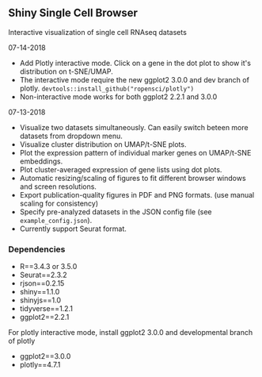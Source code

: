 
## Shiny Single Cell Browser

Interactive visualization of single cell RNAseq datasets

07-14-2018

  - Add Plotly interactive mode. Click on a gene in the dot plot to show it's distribution on t-SNE/UMAP.
  - The interactive mode require the new ggplot2 3.0.0 and dev branch of plotly. `devtools::install_github("ropensci/plotly")`
  - Non-interactive mode works for both ggplot2 2.2.1 and 3.0.0 

07-13-2018

  - Visualize two datasets simultaneously. Can easily switch beteen more datasets from dropdown menu.
  - Visualize cluster distribution on UMAP/t-SNE plots.
  - Plot the expression pattern of individual marker genes on UMAP/t-SNE embeddings.
  - Plot cluster-averaged expression of gene lists using dot plots.
  - Automatic resizing/scaling of figures to fit different browser windows and screen resolutions.
  - Export publication-quality figures in PDF and PNG formats. (use manual scaling for consistency)
  - Specify pre-analyzed datasets in the JSON config file (see `example_config.json`).
  - Currently support Seurat format.
  
### Dependencies

  - R==3.4.3 or 3.5.0
  - Seurat==2.3.2
  - rjson==0.2.15
  - shiny==1.1.0
  - shinyjs==1.0
  - tidyverse==1.2.1
  - ggplot2==2.2.1

For plotly interactive mode, install ggplot2 3.0.0 and developmental branch of plotly
  - ggplot2==3.0.0
  - plotly==4.7.1
